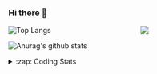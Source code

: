 ### Hi there 👋

<!--
**tao8687/tao8687** is a ✨ _special_ ✨ repository because its `README.md` (this file) appears on your GitHub profile.

Here are some ideas to get you started:

- 🔭 I’m currently working on ...
- 🌱 I’m currently learning ...
- 👯 I’m looking to collaborate on ...
- 🤔 I’m looking for help with ...
- 💬 Ask me about ...
- 📫 How to reach me: ...
- 😄 Pronouns: ...
- ⚡ Fun fact: ...
-->

<img align='right' src="https://media.giphy.com/media/M9gbBd9nbDrOTu1Mqx/giphy.gif" width="240">

  
![Top Langs](https://github-readme-stats.vercel.app/api/top-langs/?username=tao8687&layout=compact&title_color=23238E&text_color=A67D3D)

![Anurag's github stats](https://github-readme-stats.vercel.app/api?username=tao8687&show_icons=true&&text_color=A67D3D&title_color=23238E&show_icons=false&count_private=true&hide=stars)

<details>
  <summary>:zap: Coding Stats</summary>
  <br>
    
<!--START_SECTION:waka-->
![Code Time](http://img.shields.io/badge/Code%20Time-2%2C016%20hrs%204%20mins-blue)

![Profile Views](http://img.shields.io/badge/Profile%20Views-0-blue)

**🐱 My GitHub Data** 

> 📦 1.5 MB Used in GitHub's Storage 
 > 
> 🏆 158 Contributions in the Year 2025
 > 
> 🚫 Not Opted to Hire
 > 
> 📜 63 Public Repositories 
 > 
> 🔑 24 Private Repositories 
 > 
**I'm an Early 🐤** 

```text
🌞 Morning                1760 commits        ██████████████████████░░░   89.20 % 
🌆 Daytime                90 commits          █░░░░░░░░░░░░░░░░░░░░░░░░   04.56 % 
🌃 Evening                119 commits         ██░░░░░░░░░░░░░░░░░░░░░░░   06.03 % 
🌙 Night                  4 commits           ░░░░░░░░░░░░░░░░░░░░░░░░░   00.20 % 
```
📅 **I'm Most Productive on Wednesday** 

```text
Monday                   283 commits         ████░░░░░░░░░░░░░░░░░░░░░   14.34 % 
Tuesday                  269 commits         ███░░░░░░░░░░░░░░░░░░░░░░   13.63 % 
Wednesday                340 commits         ████░░░░░░░░░░░░░░░░░░░░░   17.23 % 
Thursday                 264 commits         ███░░░░░░░░░░░░░░░░░░░░░░   13.38 % 
Friday                   280 commits         ████░░░░░░░░░░░░░░░░░░░░░   14.19 % 
Saturday                 273 commits         ███░░░░░░░░░░░░░░░░░░░░░░   13.84 % 
Sunday                   264 commits         ███░░░░░░░░░░░░░░░░░░░░░░   13.38 % 
```


📊 **This Week I Spent My Time On** 

```text
🕑︎ Time Zone: Asia/Shanghai

💬 Programming Languages: 
XML                      1 hr 40 mins        ███████░░░░░░░░░░░░░░░░░░   26.87 % 
C                        1 hr 26 mins        ██████░░░░░░░░░░░░░░░░░░░   23.32 % 
CMake                    46 mins             ███░░░░░░░░░░░░░░░░░░░░░░   12.37 % 
Dart                     36 mins             ██░░░░░░░░░░░░░░░░░░░░░░░   09.77 % 
C++                      30 mins             ██░░░░░░░░░░░░░░░░░░░░░░░   08.06 % 

🔥 Editors: 
VS Code                  5 hrs 50 mins       ████████████████████████░   94.02 % 
Cursor                   22 mins             █░░░░░░░░░░░░░░░░░░░░░░░░   05.98 % 

🐱‍💻 Projects: 
icart_mini_driver_ws     2 hrs 27 mins       ██████████░░░░░░░░░░░░░░░   39.43 % 
R20                      1 hr 8 mins         █████░░░░░░░░░░░░░░░░░░░░   18.39 % 
fun-rec                  57 mins             ████░░░░░░░░░░░░░░░░░░░░░   15.35 % 
FlClash                  43 mins             ███░░░░░░░░░░░░░░░░░░░░░░   11.66 % 
src                      27 mins             ██░░░░░░░░░░░░░░░░░░░░░░░   07.51 % 

💻 Operating System: 
Linux                    6 hrs 12 mins       █████████████████████████   100.00 % 
```

**I Mostly Code in C++** 

```text
C++                      11 repos            ████████░░░░░░░░░░░░░░░░░   33.33 % 
Python                   8 repos             ██████░░░░░░░░░░░░░░░░░░░   24.24 % 
JavaScript               2 repos             ██░░░░░░░░░░░░░░░░░░░░░░░   06.06 % 
Batchfile                1 repo              █░░░░░░░░░░░░░░░░░░░░░░░░   03.03 % 
HTML                     1 repo              █░░░░░░░░░░░░░░░░░░░░░░░░   03.03 % 
```



**Timeline**

![Lines of Code chart](https://raw.githubusercontent.com/tao8687/tao8687/master/assets/bar_graph.png)


 Last Updated on 06/06/2025 01:56:00 UTC
<!--END_SECTION:waka-->
</details>
